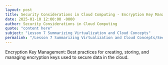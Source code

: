 ```yaml
---
layout: post
title: Security Considerations in Cloud Computing - Encryption Key Management
date: 2025-01-10 12:00:00 -0000
author: Security Considerations in Cloud Computing
quote: "content here"
subject: "Lesson 7 Summarizing Virtualization and Cloud Concepts"
permalink: "/Lesson 7 Summarizing Virtualization and Cloud Concepts/Security Considerations in Cloud Computing/Security Considerations in Cloud Computing - Encryption Key Management"
---
```


Encryption Key Management: Best practices for creating, storing, and managing encryption keys used to secure data in the cloud.
